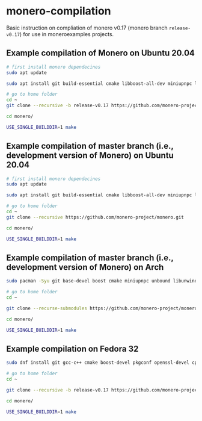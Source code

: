 # monero-compilation

Basic instruction on compliation of monero v0.17 (monero branch `release-v0.17`) 
for use in moneroexamples projects.

## Example compilation of Monero on Ubuntu 20.04

```bash
# first install monero dependecines
sudo apt update

sudo apt install git build-essential cmake libboost-all-dev miniupnpc libunbound-dev graphviz doxygen libunwind8-dev pkg-config libssl-dev libcurl4-openssl-dev libgtest-dev libreadline-dev libzmq3-dev libsodium-dev libhidapi-dev libhidapi-libusb0

# go to home folder
cd ~
git clone --recursive -b release-v0.17 https://github.com/monero-project/monero.git

cd monero/

USE_SINGLE_BUILDDIR=1 make
```


## Example compilation of master branch (i.e., development version of Monero) on Ubuntu 20.04

```bash
# first install monero dependecines
sudo apt update

sudo apt install git build-essential cmake libboost-all-dev miniupnpc libunbound-dev graphviz doxygen libunwind8-dev pkg-config libssl-dev libcurl4-openssl-dev libgtest-dev libreadline-dev libzmq3-dev libsodium-dev libhidapi-dev libhidapi-libusb0

# go to home folder
cd ~
git clone --recursive https://github.com/monero-project/monero.git

cd monero/

USE_SINGLE_BUILDDIR=1 make
```


## Example compilation of master branch (i.e., development version of Monero) on Arch

```bash
sudo pacman -Syu git base-devel boost cmake miniupnpc unbound libunwind openssl hidapi zeromq readline xz graphviz libsodium gtest

# go to home folder
cd ~

git clone --recurse-submodules https://github.com/monero-project/monero.git

cd monero/

USE_SINGLE_BUILDDIR=1 make
```


## Example compilation on Fedora 32

```bash
sudo dnf install git gcc-c++ cmake boost-devel pkgconf openssl-devel cppzmq-devel unbound-devel libsodium-devel libunwind-devel xz-devel hidapi-devel make libatomic curlpp-devel

# go to home folder
cd ~

git clone --recursive -b release-v0.17 https://github.com/monero-project/monero.git

cd monero/

USE_SINGLE_BUILDDIR=1 make
```


